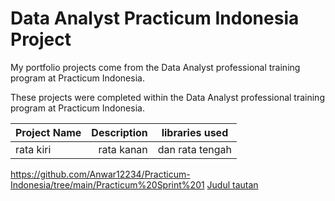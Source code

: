 # Data Analyst Practicum Indonesia Project
My portfolio projects come from the Data Analyst professional training program at Practicum Indonesia.

These projects were completed within the Data Analyst professional training program at Practicum Indonesia.

| Project Name          | Description            | libraries used              |
| :-------------------- | ---------------------: |:---------------------------:|
|     rata kiri      |     rata kanan     |      dan rata tengah          |

https://github.com/Anwar12234/Practicum-Indonesia/tree/main/Practicum%20Sprint%201
[Judul tautan](http://www.example.com "Link title")
